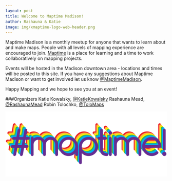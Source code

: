 ```yaml
---
layout: post
title: Welcome to Maptime Madison!
author: Rashauna & Katie
image: img/xmaptime-logo-web-header.png
---
```

Maptime Madison is a monthly meetup for anyone that wants to learn about and make maps. People with all levels of mapping experience are encouraged to join. [Maptime](http://www.maptime.io/) is a place for learning and a time to work collaboratively on mapping projects. 

Events will be hosted in the Madison downtown area - locations and times will be posted to this site.  If you have any suggestions about Maptime Madison or want to get involved let us know [@MaptimeMadison](https://twitter.com/MaptimeMadison).

Happy Mapping and we hope to see you at an event!

###Organizers
Katie Kowalsky, [@KatieKowalsky](https://twitter.com/KatieKowalsky)
Rashauna Mead, [@RashaunaMead](https://twitter.com/RashaunaMead)
Robin Tolochko, [@ToloMaps](https://twitter.com/ToloMaps)

![maptime logo](img/xmaptime-logo-web-header.png)